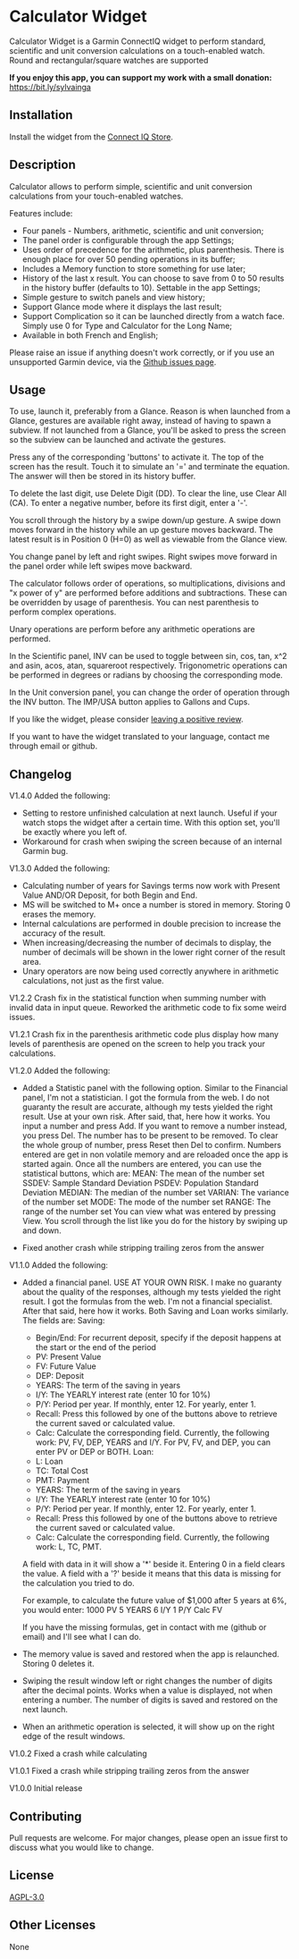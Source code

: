 # Calculator Widget

Calculator Widget is a Garmin ConnectIQ widget to perform standard, scientific and unit conversion calculations on a touch-enabled watch. Round and rectangular/square watches are supported

**If you enjoy this app, you can support my work with a small donation:**
https://bit.ly/sylvainga

## Installation

Install the widget from the [Connect IQ Store](https://apps.garmin.com/en-US/apps/5270a7c6-33c9-4114-8cc6-e513f6866440).

## Description

Calculator allows to perform simple, scientific and unit conversion calculations from your touch-enabled watches.

Features include:

- Four panels - Numbers, arithmetic, scientific and unit conversion;
- The panel order is configurable through the app Settings;
- Uses order of precedence for the arithmetic, plus parenthesis. There is enough place for over 50 pending operations in its buffer;
- Includes a Memory function to store something for use later;
- History of the last x result. You can choose to save from 0 to 50 results in the history buffer (defaults to 10). Settable in the app Settings;
- Simple gesture to switch panels and view history;
- Support Glance mode where it displays the last result;
- Support Complication so it can be launched directly from a watch face. Simply use 0 for Type and Calculator for the Long Name;
- Available in both French and English;

Please raise an issue if anything doesn't work correctly, or if you use an unsupported Garmin device, via the [Github issues page](https://github.com/SylvainGa/Calculator/issues).

## Usage

To use, launch it, preferably from a Glance. Reason is when launched from a Glance, gestures are available right away, instead of having to spawn a subview. If not launched from a Glance, you'll be asked to press the screen so the subview can be launched and activate the gestures.

Press any of the corresponding 'buttons' to activate it. The top of the screen has the result. Touch it to simulate an '=' and terminate the equation. The answer will then be stored in its history buffer.

To delete the last digit, use Delete Digit (DD). To clear the line, use Clear All (CA). To enter a negative number, before its first digit, enter a '-'.

You scroll through the history by a swipe down/up gesture. A swipe down moves forward in the history while an up gesture moves backward. The latest result is in Position 0 (H=0) as well as viewable from the Glance view.

You change panel by left and right swipes. Right swipes move forward in the panel order while left swipes move backward.

The calculator follows order of operations, so multiplications, divisions and "x power of y" are performed before additions and subtractions. These can be overridden by usage of parenthesis. You can nest parenthesis to perform complex operations.

Unary operations are perform before any arithmetic operations are performed. 

In the Scientific panel, INV can be used to toggle between sin, cos, tan, x^2 and asin, acos, atan, squareroot respectively. Trigonometric operations can be performed in degrees or radians by choosing the corresponding mode.

In the Unit conversion panel, you can change the order of operation through the INV button. The IMP/USA button applies to Gallons and Cups.

If you like the widget, please consider [leaving a positive review](https://apps.garmin.com/en-US/apps/5270a7c6-33c9-4114-8cc6-e513f6866440).

If you want to have the widget translated to your language, contact me through email or github.

## Changelog
V1.4.0 Added the following:
- Setting to restore unfinished calculation at next launch. Useful if your watch stops the widget after a certain time. With this option set, you'll be exactly where you left of.
- Workaround for crash when swiping the screen because of an internal Garmin bug. 

V1.3.0 Added the following:
- Calculating number of years for Savings terms now work with Present Value AND/OR Deposit, for both Begin and End.
- MS will be switched to M+ once a number is stored in memory. Storing 0 erases the memory.
- Internal calculations are performed in double precision to increase the accuracy of the result.
- When increasing/decreasing the number of decimals to display, the number of decimals will be shown in the lower right corner of the result area. 
- Unary operators are now being used correctly anywhere in arithmetic calculations, not just as the first value.

V1.2.2 Crash fix in the statistical function when summing number with invalid data in input queue. Reworked the arithmetic code to fix some weird issues.

V1.2.1 Crash fix in the parenthesis arithmetic code plus display how many levels of parenthesis are opened on the screen to help you track your calculations.

V1.2.0 Added the following:
- Added a Statistic panel with the following option. Similar to the Financial panel, I'm not a statistician. I got the formula from the web. I do not guaranty the result are accurate, although my tests yielded the right result. Use at your own risk.
  After said, that, here how it works. You input a number and press Add. If you want to remove a number instead, you press Del. The number has to be present to be removed. To clear the whole group of number, press Reset then Del to confirm. Numbers entered are get in non volatile memory and are reloaded once the app is started again. Once all the numbers are entered, you can use the statistical buttons, which are:
  MEAN: The mean of the number set
  SSDEV: Sample Standard Deviation
  PSDEV: Population Standard Deviation
  MEDIAN: The median of the number set
  VARIAN: The variance of the number set
  MODE: The mode of the number set
  RANGE: The range of the number set
You can view what was entered by pressing View. You scroll through the list like you do for the history by swiping up and down.

- Fixed another crash while stripping trailing zeros from the answer

V1.1.0 Added the following: 

- Added a financial panel. USE AT YOUR OWN RISK. I make no guaranty about the quality of the responses, although my tests yielded the right result. I got the formulas from the web. I'm not a financial specialist.
  After that said, here how it works. Both Saving and Loan works similarly. The fields are:
  Saving: 
    - Begin/End: For recurrent deposit, specify if the deposit happens at the start or the end of the period
    - PV: Present Value
    - FV: Future Value
    - DEP: Deposit
    - YEARS: The term of the saving in years
    - I/Y: The YEARLY interest rate (enter 10 for 10%)
    - P/Y: Period per year. If monthly, enter 12. For yearly, enter 1.
    - Recall: Press this followed by one of the buttons above to retrieve the current saved or calculated value.
    - Calc: Calculate the corresponding field. Currently, the following work: PV, FV, DEP, YEARS and I/Y. For PV, FV, and DEP, you can enter PV or DEP or BOTH.
  Loan:
    - L: Loan
    - TC: Total Cost
    - PMT: Payment
    - YEARS: The term of the saving in years
    - I/Y: The YEARLY interest rate (enter 10 for 10%)
    - P/Y: Period per year. If monthly, enter 12. For yearly, enter 1.
    - Recall: Press this followed by one of the buttons above to retrieve the current saved or calculated value.
    - Calc: Calculate the corresponding field. Currently, the following work: L, TC, PMT.

  A field with data in it will show a '*' beside it. Entering 0 in a field clears the value. A field with a '?' beside it means that this data is missing for the calculation you tried to do.

  For example, to calculate the future value of $1,000 after 5 years at 6%, you would enter:
      1000 PV
      5 YEARS
      6 I/Y
      1 P/Y
      Calc FV

   If you have the missing formulas, get in contact with me (github or email) and I'll see what I can do.
   
- The memory value is saved and restored when the app is relaunched. Storing 0 deletes it.
- Swiping the result window left or right changes the number of digits after the decimal points. Works when a value is displayed, not when entering a number. The number of digits is saved and restored on the next launch.
- When an arithmetic operation is selected, it will show up on the right edge of the result windows.

V1.0.2 Fixed a crash while calculating

V1.0.1 Fixed a crash while stripping trailing zeros from the answer

V1.0.0 Initial release

## Contributing
Pull requests are welcome. For major changes, please open an issue first to discuss what you would like to change.

## License
[AGPL-3.0](https://choosealicense.com/licenses/agpl-3.0/)

## Other Licenses
None
